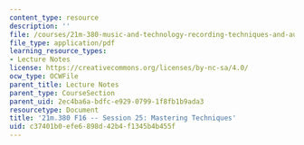 ```yaml
---
content_type: resource
description: ''
file: /courses/21m-380-music-and-technology-recording-techniques-and-audio-production-fall-2016/c37401b0efe6898d42b4f1345b4b455f_MIT21M_380F16_ses25_note.pdf
file_type: application/pdf
learning_resource_types:
- Lecture Notes
license: https://creativecommons.org/licenses/by-nc-sa/4.0/
ocw_type: OCWFile
parent_title: Lecture Notes
parent_type: CourseSection
parent_uid: 2ec4ba6a-bdfc-e929-0799-1f8fb1b9ada3
resourcetype: Document
title: '21m.380 F16 -- Session 25: Mastering Techniques'
uid: c37401b0-efe6-898d-42b4-f1345b4b455f
---
```


